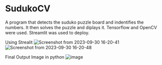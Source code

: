 # SudukoCV

A program that detects the suduko puzzle board and indentifies the numbers. It then solves the puzzle and diplays it.
Tensorflow and OpenCV were used. Streamlit was used to deploy.

Using Strealit
![Screenshot from 2023-09-30 16-20-41](https://github.com/raunakr11/SudukoCV/assets/78155138/264c8a8d-1359-46d8-96c3-ede64791921b)
![Screenshot from 2023-09-30 16-20-48](https://github.com/raunakr11/SudukoCV/assets/78155138/fc052579-fc73-4e32-9a05-022d15d2940e)



Final Output Image in python
![image](https://github.com/raunakr11/SudukoCV/assets/78155138/2f49eeeb-9fa6-4d69-960e-137251698540)

